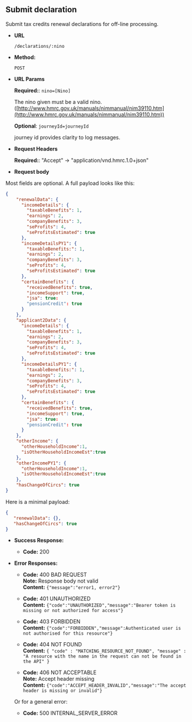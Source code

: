 Submit declaration
----
  Submit tax credits renewal declarations for off-line processing.

* **URL**

  `/declarations/:nino`

* **Method:**

  `POST`
  
* **URL Params**

   **Required:**: `nino=[Nino]`
   
   The nino given must be a valid nino. ([http://www.hmrc.gov.uk/manuals/nimmanual/nim39110.htm](http://www.hmrc.gov.uk/manuals/nimmanual/nim39110.htm))

   **Optional**: `journeyId=journeyId`

   journey id provides clarity to log messages.

*  **Request Headers**

   **Required:**: "Accept" -> "application/vnd.hmrc.1.0+json"
   
*  **Request body**

Most fields are optional. A full payload looks like this:
```json
{
    "renewalData": {
      "incomeDetails": {
        "taxableBenefits": 1,
        "earnings": 2,
        "companyBenefits": 3,
        "seProfits": 4,
        "seProfitsEstimated": true
      },
      "incomeDetailsPY1": {
        "taxableBenefits:": 1,
        "earnings": 2,
        "companyBenefits": 3,
        "seProfits": 4,
        "seProfitsEstimated": true
      },
      "certainBenefits": {
        "receivedBenefits": true, 
        "incomeSupport": true, 
        "jsa": true: 
        "pensionCredit": true
      }
    },
    "applicant2Data": {
      "incomeDetails": {
        "taxableBenefits": 1,
        "earnings": 2,
        "companyBenefits": 3,
        "seProfits": 4,
        "seProfitsEstimated": true
      },
      "incomeDetailsPY1": {
        "taxableBenefits:": 1,
        "earnings": 2,
        "companyBenefits": 3,
        "seProfits": 4,
        "seProfitsEstimated": true
      },
      "certainBenefits": {
        "receivedBenefits": true, 
        "incomeSupport": true, 
        "jsa": true: 
        "pensionCredit": true
      }
    },
    "otherIncome": {
      "otherHouseholdIncome":1,
      "isOtherHouseholdIncomeEst":true
    },
    "otherIncomePY1": {
      "otherHouseholdIncome":1,
      "isOtherHouseholdIncomeEst":true
    },
    "hasChangeOfCircs": true
}   
```   
   
Here is a minimal payload:
```json
{ 
   "renewalData": {},
   "hasChangeOfCircs": true
}   
```  
   
* **Success Response:**

  * **Code:** 200 <br />

* **Error Responses:**

  * **Code:** 400 BAD REQUEST <br/>
    **Note:** Response body not valid <br/>
    **Content:** `{"message":"error1, error2"}`

  * **Code:** 401 UNAUTHORIZED <br/>
    **Content:** `{"code":"UNAUTHORIZED","message":"Bearer token is missing or not authorized for access"}`

  * **Code:** 403 FORBIDDEN <br/>
    **Content:** `{"code":"FORBIDDEN","message":Authenticated user is not authorised for this resource"}`

  * **Code:** 404 NOT FOUND <br/>
    **Content:** `{ "code" : "MATCHING_RESOURCE_NOT_FOUND", "message" : "A resource with the name in the request can not be found in the API" }`

  * **Code:** 406 NOT ACCEPTABLE <br />
    **Note:** Accept header missing <br/>
    **Content:** `{"code":"ACCEPT_HEADER_INVALID","message":"The accept header is missing or invalid"}`

  Or for a general error:

  * **Code:** 500 INTERNAL_SERVER_ERROR <br/>




